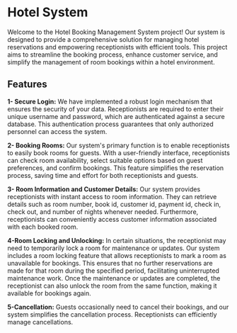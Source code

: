 # Hotel System
Welcome to the Hotel Booking Management System project! Our system is designed to provide a comprehensive solution for managing hotel reservations and empowering receptionists with efficient tools. This project aims to streamline the booking process, enhance customer service, and simplify the management of room bookings within a hotel environment.

## Features
**1- Secure Login:** We have implemented a robust login mechanism that ensures the security of your data. Receptionists are required to enter their unique username and password, which are authenticated against a secure database. This authentication process guarantees that only authorized personnel can access the system.

**2- Booking Rooms:** Our system's primary function is to enable receptionists to easily book rooms for guests. With a user-friendly interface, receptionists can check room availability, select suitable options based on guest preferences, and confirm bookings. This feature simplifies the reservation process, saving time and effort for both receptionists and guests.

**3- Room Information and Customer Details:** Our system provides receptionists with instant access to room information. They can retrieve details such as room number, book id, customer id, payment id, check in, check out,  and number of nights whenever needed. Furthermore, receptionists can conveniently access customer information associated with each booked room.

**4-Room Locking and Unlocking:** In certain situations, the receptionist may need to temporarily lock a room for maintenance or updates. Our system includes a room locking feature that allows receptionists to mark a room as unavailable for bookings. This ensures that no further reservations are made for that room during the specified period, facilitating uninterrupted maintenance work. Once the maintenance or updates are completed, the receptionist can also unlock the room from the same function, making it available for bookings again.

**5-Cancellation:** Guests occasionally need to cancel their bookings, and our system simplifies the cancellation process. Receptionists can efficiently manage cancellations.
